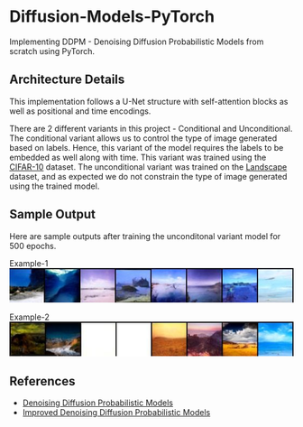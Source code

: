 # Diffusion-Models-PyTorch
Implementing DDPM - Denoising Diffusion Probabilistic Models from scratch using PyTorch.

## Architecture Details

This implementation follows a U-Net structure with self-attention blocks as well as positional and time encodings.

There are 2 different variants in this project - Conditional and Unconditional. The conditional variant allows us to control the type of image generated based on labels. Hence, this variant of the model requires the labels to be embedded as well along with time. This variant was trained using the [CIFAR-10](https://www.cs.toronto.edu/~kriz/cifar.html) dataset. The unconditional variant was trained on the [Landscape](https://www.kaggle.com/datasets/arnaud58/landscape-pictures) dataset, and as expected we do not constrain the type of image generated using the trained model.


## Sample Output

Here are sample outputs after training the unconditonal variant model for 500 epochs.

Example-1  
![](images/example_1.jpg)

  
Example-2  
![](images/example_2.jpg)

## References
- [Denoising Diffusion Probabilistic Models](https://arxiv.org/pdf/2006.11239.pdf)
- [Improved Denoising Diffusion Probabilistic Models](https://arxiv.org/pdf/2102.09672.pdf)
